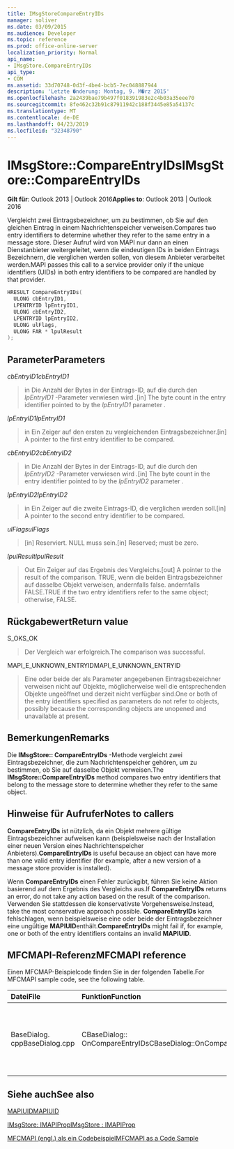 ```yaml
---
title: IMsgStoreCompareEntryIDs
manager: soliver
ms.date: 03/09/2015
ms.audience: Developer
ms.topic: reference
ms.prod: office-online-server
localization_priority: Normal
api_name:
- IMsgStore.CompareEntryIDs
api_type:
- COM
ms.assetid: 33d70748-0d3f-4be4-bcb5-7ec048887944
description: 'Letzte �nderung: Montag, 9. M�rz 2015'
ms.openlocfilehash: 2a2439bae79b497f018391983e2c4b03a35eee70
ms.sourcegitcommit: 8fe462c32b91c87911942c188f3445e85a54137c
ms.translationtype: MT
ms.contentlocale: de-DE
ms.lasthandoff: 04/23/2019
ms.locfileid: "32348790"
---
```

# <a name="imsgstorecompareentryids"></a><span data-ttu-id="ff988-103">IMsgStore::CompareEntryIDs</span><span class="sxs-lookup"><span data-stu-id="ff988-103">IMsgStore::CompareEntryIDs</span></span>

  
  
<span data-ttu-id="ff988-104">**Gilt für**: Outlook 2013 | Outlook 2016</span><span class="sxs-lookup"><span data-stu-id="ff988-104">**Applies to**: Outlook 2013 | Outlook 2016</span></span> 
  
<span data-ttu-id="ff988-105">Vergleicht zwei Eintragsbezeichner, um zu bestimmen, ob Sie auf den gleichen Eintrag in einem Nachrichtenspeicher verweisen.</span><span class="sxs-lookup"><span data-stu-id="ff988-105">Compares two entry identifiers to determine whether they refer to the same entry in a message store.</span></span> <span data-ttu-id="ff988-106">Dieser Aufruf wird von MAPI nur dann an einen Dienstanbieter weitergeleitet, wenn die eindeutigen IDs in beiden Eintrags Bezeichnern, die verglichen werden sollen, von diesem Anbieter verarbeitet werden.</span><span class="sxs-lookup"><span data-stu-id="ff988-106">MAPI passes this call to a service provider only if the unique identifiers (UIDs) in both entry identifiers to be compared are handled by that provider.</span></span>
  
```cpp
HRESULT CompareEntryIDs(
  ULONG cbEntryID1,
  LPENTRYID lpEntryID1,
  ULONG cbEntryID2,
  LPENTRYID lpEntryID2,
  ULONG ulFlags,
  ULONG FAR * lpulResult
);
```

## <a name="parameters"></a><span data-ttu-id="ff988-107">Parameter</span><span class="sxs-lookup"><span data-stu-id="ff988-107">Parameters</span></span>

 <span data-ttu-id="ff988-108">_cbEntryID1_</span><span class="sxs-lookup"><span data-stu-id="ff988-108">_cbEntryID1_</span></span>
  
> <span data-ttu-id="ff988-109">in Die Anzahl der Bytes in der Eintrags-ID, auf die durch den _lpEntryID1_ -Parameter verwiesen wird _._</span><span class="sxs-lookup"><span data-stu-id="ff988-109">[in] The byte count in the entry identifier pointed to by the  _lpEntryID1_ parameter  _._</span></span>
    
 <span data-ttu-id="ff988-110">_lpEntryID1_</span><span class="sxs-lookup"><span data-stu-id="ff988-110">_lpEntryID1_</span></span>
  
> <span data-ttu-id="ff988-111">in Ein Zeiger auf den ersten zu vergleichenden Eintragsbezeichner.</span><span class="sxs-lookup"><span data-stu-id="ff988-111">[in] A pointer to the first entry identifier to be compared.</span></span>
    
 <span data-ttu-id="ff988-112">_cbEntryID2_</span><span class="sxs-lookup"><span data-stu-id="ff988-112">_cbEntryID2_</span></span>
  
> <span data-ttu-id="ff988-113">in Die Anzahl der Bytes in der Eintrags-ID, auf die durch den _lpEntryID2_ -Parameter verwiesen wird _._</span><span class="sxs-lookup"><span data-stu-id="ff988-113">[in] The byte count in the entry identifier pointed to by the  _lpEntryID2_ parameter  _._</span></span>
    
 <span data-ttu-id="ff988-114">_lpEntryID2_</span><span class="sxs-lookup"><span data-stu-id="ff988-114">_lpEntryID2_</span></span>
  
> <span data-ttu-id="ff988-115">in Ein Zeiger auf die zweite Eintrags-ID, die verglichen werden soll.</span><span class="sxs-lookup"><span data-stu-id="ff988-115">[in] A pointer to the second entry identifier to be compared.</span></span>
    
 <span data-ttu-id="ff988-116">_ulFlags_</span><span class="sxs-lookup"><span data-stu-id="ff988-116">_ulFlags_</span></span>
  
> <span data-ttu-id="ff988-117">[in] Reserviert. NULL muss sein.</span><span class="sxs-lookup"><span data-stu-id="ff988-117">[in] Reserved; must be zero.</span></span>
    
 <span data-ttu-id="ff988-118">_lpulResult_</span><span class="sxs-lookup"><span data-stu-id="ff988-118">_lpulResult_</span></span>
  
> <span data-ttu-id="ff988-119">Out Ein Zeiger auf das Ergebnis des Vergleichs.</span><span class="sxs-lookup"><span data-stu-id="ff988-119">[out] A pointer to the result of the comparison.</span></span> <span data-ttu-id="ff988-120">TRUE, wenn die beiden Eintragsbezeichner auf dasselbe Objekt verweisen, andernfalls false. andernfalls FALSE.</span><span class="sxs-lookup"><span data-stu-id="ff988-120">TRUE if the two entry identifiers refer to the same object; otherwise, FALSE.</span></span>
    
## <a name="return-value"></a><span data-ttu-id="ff988-121">Rückgabewert</span><span class="sxs-lookup"><span data-stu-id="ff988-121">Return value</span></span>

<span data-ttu-id="ff988-122">S_OK</span><span class="sxs-lookup"><span data-stu-id="ff988-122">S_OK</span></span> 
  
> <span data-ttu-id="ff988-123">Der Vergleich war erfolgreich.</span><span class="sxs-lookup"><span data-stu-id="ff988-123">The comparison was successful.</span></span>
    
<span data-ttu-id="ff988-124">MAPI_E_UNKNOWN_ENTRYID</span><span class="sxs-lookup"><span data-stu-id="ff988-124">MAPI_E_UNKNOWN_ENTRYID</span></span> 
  
> <span data-ttu-id="ff988-125">Eine oder beide der als Parameter angegebenen Eintragsbezeichner verweisen nicht auf Objekte, möglicherweise weil die entsprechenden Objekte ungeöffnet und derzeit nicht verfügbar sind.</span><span class="sxs-lookup"><span data-stu-id="ff988-125">One or both of the entry identifiers specified as parameters do not refer to objects, possibly because the corresponding objects are unopened and unavailable at present.</span></span>
    
## <a name="remarks"></a><span data-ttu-id="ff988-126">Bemerkungen</span><span class="sxs-lookup"><span data-stu-id="ff988-126">Remarks</span></span>

<span data-ttu-id="ff988-127">Die **IMsgStore:: CompareEntryIDs** -Methode vergleicht zwei Eintragsbezeichner, die zum Nachrichtenspeicher gehören, um zu bestimmen, ob Sie auf dasselbe Objekt verweisen.</span><span class="sxs-lookup"><span data-stu-id="ff988-127">The **IMsgStore::CompareEntryIDs** method compares two entry identifiers that belong to the message store to determine whether they refer to the same object.</span></span> 
  
## <a name="notes-to-callers"></a><span data-ttu-id="ff988-128">Hinweise für Aufrufer</span><span class="sxs-lookup"><span data-stu-id="ff988-128">Notes to callers</span></span>

 <span data-ttu-id="ff988-129">**CompareEntryIDs** ist nützlich, da ein Objekt mehrere gültige Eintragsbezeichner aufweisen kann (beispielsweise nach der Installation einer neuen Version eines Nachrichtenspeicher Anbieters).</span><span class="sxs-lookup"><span data-stu-id="ff988-129">**CompareEntryIDs** is useful because an object can have more than one valid entry identifier (for example, after a new version of a message store provider is installed).</span></span> 
  
<span data-ttu-id="ff988-130">Wenn **CompareEntryIDs** einen Fehler zurückgibt, führen Sie keine Aktion basierend auf dem Ergebnis des Vergleichs aus.</span><span class="sxs-lookup"><span data-stu-id="ff988-130">If **CompareEntryIDs** returns an error, do not take any action based on the result of the comparison.</span></span> <span data-ttu-id="ff988-131">Verwenden Sie stattdessen die konservativste Vorgehensweise.</span><span class="sxs-lookup"><span data-stu-id="ff988-131">Instead, take the most conservative approach possible.</span></span> <span data-ttu-id="ff988-132">**CompareEntryIDs** kann fehlschlagen, wenn beispielsweise eine oder beide der Eintragsbezeichner eine ungültige **MAPIUID**enthält.</span><span class="sxs-lookup"><span data-stu-id="ff988-132">**CompareEntryIDs** might fail if, for example, one or both of the entry identifiers contains an invalid **MAPIUID**.</span></span> 
  
## <a name="mfcmapi-reference"></a><span data-ttu-id="ff988-133">MFCMAPI-Referenz</span><span class="sxs-lookup"><span data-stu-id="ff988-133">MFCMAPI reference</span></span>

<span data-ttu-id="ff988-134">Einen MFCMAP-Beispielcode finden Sie in der folgenden Tabelle.</span><span class="sxs-lookup"><span data-stu-id="ff988-134">For MFCMAPI sample code, see the following table.</span></span>
  
|<span data-ttu-id="ff988-135">**Datei**</span><span class="sxs-lookup"><span data-stu-id="ff988-135">**File**</span></span>|<span data-ttu-id="ff988-136">**Funktion**</span><span class="sxs-lookup"><span data-stu-id="ff988-136">**Function**</span></span>|<span data-ttu-id="ff988-137">**Comment**</span><span class="sxs-lookup"><span data-stu-id="ff988-137">**Comment**</span></span>|
|:-----|:-----|:-----|
|<span data-ttu-id="ff988-138">BaseDialog. cpp</span><span class="sxs-lookup"><span data-stu-id="ff988-138">BaseDialog.cpp</span></span>  <br/> |<span data-ttu-id="ff988-139">CBaseDialog:: OnCompareEntryIDs</span><span class="sxs-lookup"><span data-stu-id="ff988-139">CBaseDialog::OnCompareEntryIDs</span></span>  <br/> |<span data-ttu-id="ff988-140">MFCMAPI verwendet die **IMsgStore:: CompareEntryIDs** -Methode, um Eintrags-IDs zu vergleichen.</span><span class="sxs-lookup"><span data-stu-id="ff988-140">MFCMAPI uses the **IMsgStore::CompareEntryIDs** method to compare entry IDs.</span></span>  <br/> |
   
## <a name="see-also"></a><span data-ttu-id="ff988-141">Siehe auch</span><span class="sxs-lookup"><span data-stu-id="ff988-141">See also</span></span>



[<span data-ttu-id="ff988-142">MAPIUID</span><span class="sxs-lookup"><span data-stu-id="ff988-142">MAPIUID</span></span>](mapiuid.md)
  
[<span data-ttu-id="ff988-143">IMsgStore: IMAPIProp</span><span class="sxs-lookup"><span data-stu-id="ff988-143">IMsgStore : IMAPIProp</span></span>](imsgstoreimapiprop.md)


[<span data-ttu-id="ff988-144">MFCMAPI (engl.) als ein Codebeispiel</span><span class="sxs-lookup"><span data-stu-id="ff988-144">MFCMAPI as a Code Sample</span></span>](mfcmapi-as-a-code-sample.md)


